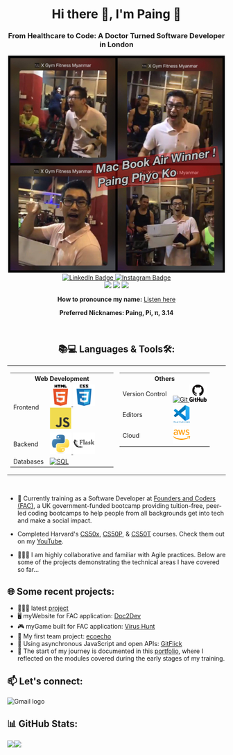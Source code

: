 
<div align="center"> 
<h1>Hi there 👋,  I'm Paing 🚀</h1>

<h3 align="center">From Healthcare to Code: A Doctor Turned Software Developer in London</h3>
<img width="500" src="/lucky1.jpg" >

</div>



<div id="badges" align='center'>
  <a href="https://www.linkedin.com/in/paingphyoko/" rel="noopener noreferrer">
    <img src="https://img.shields.io/badge/LinkedIn-blue?style=for-the-badge&logo=linkedin&logoColor=white" alt="LinkedIn Badge"/>
  <a href="https://www.instagram.com/doc2dev/" rel="noopener noreferrer">
    <img src="https://img.shields.io/badge/Instagram-E1306C?style=for-the-badge&logo=instagram&logoColor=white" alt="Instagram Badge"/>
</a>
</div>


<div align='center'>
<img src="https://media.giphy.com/media/kELASTS0cctZNu89jV/giphy.gif" width="200"/>
<img src="https://media.giphy.com/media/m6LYuQiMVBlUMv9Y4Q/giphy.gif" width="200"/>
<img src="https://media.giphy.com/media/Q2T7BXRiDFPJcPoA7Z/giphy.gif" width="200"/>
</div>



  
<div align='center'>

**How to pronounce my name:**  <a href="https://namedrop.io/paingphyoko" target="_blank" rel="noopener noreferrer">Listen here </a>

**Preferred Nicknames: Paing, Pi, π, 3.14** 
</div>
<br>





<h2 align="center"> 📚💻 Languages & Tools🛠️: </h2>

<table align="center" width="100%">
  <tr>
    <!-- Left Table -->
    <td valign="top" width="50%">
      <table>
        <tr>
          <th colspan="2">Web Development</th>
        </tr>
        <tr>
          <td>Frontend</td>
            <td>
      <a href="https://www.w3.org/html/" target="_blank" rel="noreferrer">
        <img src="https://raw.githubusercontent.com/devicons/devicon/master/icons/html5/html5-original-wordmark.svg" alt="HTML5" width="50" height="50"/>
      </a>
      <a href="https://www.w3schools.com/css/" target="_blank" rel="noreferrer">
        <img src="https://raw.githubusercontent.com/devicons/devicon/master/icons/css3/css3-original-wordmark.svg" alt="CSS3" width="50" height="50"/>
      </a>
      <a href="https://developer.mozilla.org/en-US/docs/Web/JavaScript" target="_blank" rel="noreferrer">
        <img src="https://raw.githubusercontent.com/devicons/devicon/master/icons/javascript/javascript-original.svg" alt="JavaScript" width="50" height="50"/>
      </a>
    </td>
  </tr>
  <tr>
          <td>Backend</td>
          <td>
            <!-- ... icons ... -->
             <a href="https://www.python.org" target="_blank" rel="noreferrer">
        <img src="https://raw.githubusercontent.com/devicons/devicon/master/icons/python/python-original.svg" alt="Python" width="50" height="50"/>
      </a>
      <a href="https://flask.palletsprojects.com/" target="_blank" rel="noreferrer">
        <img src="https://raw.githubusercontent.com/devicons/devicon/master/icons/flask/flask-original-wordmark.svg" alt="Flask" width="50" height="50"/>
      </a>
          </td>
        </tr>
        <tr>
          <td>Databases</td>
          <td>
            <!-- ... icons ... -->
             <a href="https://www.w3schools.com/sql/" target="_blank" rel="noreferrer">
        <img src="https://ojt.com/wp-content/uploads/2021/08/sql.png" alt="SQL" width="50" height="50"/>
      </a>
          </td>
        </tr>
      </table>
    </td>
    <!-- Right Table -->
    <td valign="top" width="50%">
      <table>
        <tr>
          <th colspan="2">Others</th>
        </tr>
        <tr>
          <td>Version Control</td>
          <td>
            <!-- ... icons ... -->
             <a href="https://git-scm.com/" target="_blank" rel="noreferrer">
        <img src="https://www.vectorlogo.zone/logos/git-scm/git-scm-icon.svg" alt="Git" width="40" height="40"/>
      </a>
      <a href="https://github.com/" target="_blank" rel="noreferrer">
        <img src="https://raw.githubusercontent.com/devicons/devicon/master/icons/github/github-original-wordmark.svg" alt="GitHub" width="40" height="40"/>
      </a>
          </td>
        </tr>
        <tr>
          <td>Editors</td>
          <td>
            <!-- ... icons ... -->
             <a href="https://code.visualstudio.com/" target="_blank" rel="noreferrer">
        <img src="https://raw.githubusercontent.com/devicons/devicon/master/icons/vscode/vscode-original-wordmark.svg" alt="Visual Studio Code" width="40" height="40"/>
      </a>
          </td>
        </tr>
        <tr>
          <td>Cloud</td>
          <td>
            <!-- ... icons ... -->
            <a href="https://aws.amazon.com/" target="_blank" rel="noreferrer">
        <img src="https://raw.githubusercontent.com/devicons/devicon/1119b9f84c0290e0f0b38982099a2bd027a48bf1/icons/amazonwebservices/amazonwebservices-plain-wordmark.svg" alt="Amazon Web Services" height="40" width="40"/>
      </a>
          </td>
        </tr>
      </table>
    </td>
  </tr>
</table>

<br>



- 🌱 Currently training as a Software Developer at [Founders and Coders (FAC)](https://www.foundersandcoders.com/), a UK government-funded bootcamp providing tuition-free, peer-led coding bootcamps to help people from all backgrounds get into tech and make a social impact.
  

- Completed Harvard's [CS50x](https://pll.harvard.edu/course/cs50-introduction-computer-science), [CS50P](https://pll.harvard.edu/course/cs50s-introduction-programming-python), & [CS50T](https://pll.harvard.edu/course/cs50s-understanding-technology-0) courses. Check them out on my [YouTube](https://www.youtube.com/@paingpko).

- 👨🏻‍💻 I am highly collaborative and familiar with Agile practices. Below are some of the projects demonstrating the technical areas I have covered so far...

## 🌐 Some recent projects:

- 🧑🏻‍💻 latest [project](paingphyoko.co.uk)
- 🖥️ myWebsite for FAC application: [Doc2Dev](https://github.com/Paing-Ko/myWebsite)
- 🎮 myGame built for FAC application: [Virus Hunt](https://github.com/Paing-Ko/myGame)
- 🌿 My first team project: [ecoecho](https://github.com/FAC29A/ecoecho)
- 🐙 Using asynchronous JavaScript and open APIs: [GitFlick](https://github.com/FAC29A/GitFlick)
- 📓 The start of my journey is documented in this [portfolio](https://github.com/FAC29A/paing_portfolio), where I reflected on the modules covered during the early stages of my training. 

## 📫 Let's connect:

<a href="mailto:paingphyoko.keke@gmail.com" style="text-decoration: none; vertical-align: top;">
    <img src="https://logolook.net/wp-content/uploads/2021/06/Gmail-Logo.png" alt="Gmail logo" width="50" height="30">
</a>
<h2>📊 GitHub Stats:</h2>
<p> <img align="left" src="https://github-readme-stats-git-masterrstaa-rickstaa.vercel.app/api/top-langs/?username=Paing-Ko&theme=blueberry&hide_border=false&include_all_commits=true&count_private=true&layout=compact""></p>
<p><img align="left" src="https://streak-stats.demolab.com/?user=Paing-Ko&mode=weekly&theme=blueberry&hide_border=false""></p>
